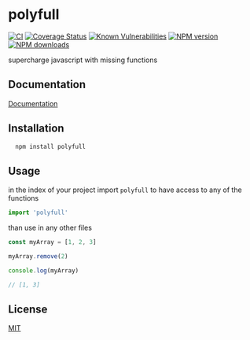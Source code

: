# polyfull

[![CI](https://github.com/GiovanniCardamone/polyfull/actions/workflows/npm-ci.yml/badge.svg)](https://github.com/GiovanniCardamone/polyfull/actions/workflows/npm-ci.yml)
[![Coverage Status](https://coveralls.io/repos/github/GiovanniCardamone/polyfull/badge.svg?branch=main)](https://coveralls.io/github/GiovanniCardamone/polyfull?branch=main)
[![Known Vulnerabilities](https://snyk.io/test/github/GiovanniCardamone/polyfull/badge.svg)](https://snyk.io/test/github/GiovanniCardamone/polyfull)
[![NPM version](https://img.shields.io/npm/v/polyfull.svg?style=plastic)](https://www.npmjs.com/package/polyfull)
[![NPM downloads](https://img.shields.io/npm/dm/polyfull.svg?style=plastic)](https://www.npmjs.com/package/polyfull)


supercharge javascript with missing functions

## Documentation

[Documentation](https://giovannicardam.one/polyfull)

## Installation

```bash
  npm install polyfull
```

## Usage

in the index of your project import `polyfull` to have access to any of the functions

```javascript
import 'polyfull'
```

than use in any other files

```javascript
const myArray = [1, 2, 3]

myArray.remove(2)

console.log(myArray)

// [1, 3]
```

## License

[MIT](https://github.com/GiovanniCardamone/polyfull/blob/main/LICENSE)

